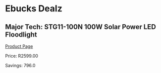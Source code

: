 
# Ebucks Dealz
## Major Tech: STG11-100N 100W Solar Power LED Floodlight
[Product Page](https://www.ebucks.com/web/shop/productSelected.do?prodId=200315080&catId=365579701)

Price: R2599.00

Savings: 796.0


	